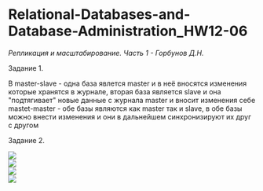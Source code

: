 # Relational-Databases-and-Database-Administration_HW12-06

*Репликация и масштабирование. Часть 1 - Горбунов Д.Н.*

Задание 1.

В master-slave - одна база явлется master и в неё вносятся изменения которые хранятся в журнале, вторая база является slave и она "подтягивает" новые данные с журнала master и вносит изменения себе                       
mastet-master - обе базы являются как master так и slave, в обе базы можно внести изменения и они в дальнейшем синхронизируют их друг с другом

Задание 2.

![](https://github.com/dAmp1r/dAmp1r-Relational-Databases-and-Database-Administration_HW12-06/blob/main/1.png)                     
![](https://github.com/dAmp1r/dAmp1r-Relational-Databases-and-Database-Administration_HW12-06/blob/main/2.png)                        
![](https://github.com/dAmp1r/dAmp1r-Relational-Databases-and-Database-Administration_HW12-06/blob/main/3.png)                         
![](https://github.com/dAmp1r/dAmp1r-Relational-Databases-and-Database-Administration_HW12-06/blob/main/4.png)                          
